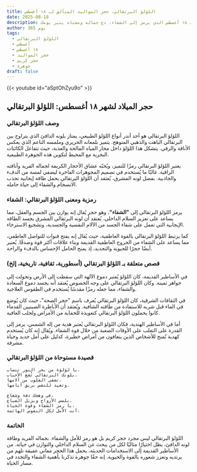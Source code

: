 ```yaml
---
title: اللؤلؤ البرتقالي، حجر المواليد المتألق لـ ١٨ أغسطس
date: 2025-08-18
description: اشعر بأهمية اللؤلؤ البرتقالي، حجر المواليد لـ ١٨ أغسطس الذي يرمز إلى الشفاء. دع جماله ومعناه ينير يومك.
author: 365 يوم
tags:
  - اللؤلؤ البرتقالي
  - أغسطس
  - ١٨ أغسطس
  - حجر المواليد
  - حجر كريم
  - جوهرة
draft: false
---
```


{{< youtube id="aSptOhZyu9o" >}}

## حجر الميلاد لشهر ١٨ أغسطس: اللؤلؤ البرتقالي

### وصف اللؤلؤ البرتقالي

اللؤلؤ البرتقالي هو أحد أندر أنواع اللؤلؤ الطبيعي، يمتاز بلونه الدافئ الذي يتراوح بين البرتقالي الباهت والذهبي المتوهج. يتميز بلمعانه الحريري وملمسه الناعم الذي يعكس الأناقة والرقي. يتشكل هذا اللؤلؤ داخل محار المياه المالحة والعذبة، حيث تتفاعل الكائنات البحرية مع المحيط لتكوين هذه الجوهرة الطبيعية.

يعتبر اللؤلؤ البرتقالي رمزًا للتميز، ويُحبّه عشاق الأحجار الكريمة لجماله الفريد وأناقته الراقية. غالبًا ما يُستخدم في تصميم المجوهرات الفاخرة ليضفي لمسة من الدفء والجاذبية. بفضل لونه المشرق، يُعتقد أن اللؤلؤ البرتقالي يحمل طاقة إيجابية تجذب الانسجام والشفاء إلى حياة حامله.

### رمزية ومعنى اللؤلؤ البرتقالي: الشفاء

يرمز اللؤلؤ البرتقالي إلى **"الشفاء"**، وهو حجر يُقال إنه يوازن بين الجسم والعقل، مما يساعد على تعزيز السلام الداخلي. يُعتقد أن لونه البرتقالي المشرق يجسد الطاقة الإيجابية التي تعمل على شفاء الجسد من الآلام النفسية والجسدية، وتشجيع الاسترخاء.

كما يرتبط اللؤلؤ البرتقالي بالقوة العاطفية، حيث يُقال إنه يفتح قنوات للتواصل العاطفي، مما يساعد على الشفاء من الجروح العاطفية القديمة وبناء علاقات أكثر قوة وصدقًا. يُعتبر أيضًا حجرًا للحيوية والتجديد، إذ يمنح الحامل الإحساس بالدفء والراحة.

### قصص متعلقة بـ اللؤلؤ البرتقالي (أسطورية، ثقافية، تاريخية، إلخ)

في الأساطير القديمة، كان اللؤلؤ يُعتبر دموع الآلهة التي سقطت إلى الأرض وتحولت إلى جواهر ثمينة. وكان اللؤلؤ البرتقالي على وجه الخصوص يُعتقد أنه يجسد دموع السعادة والشفاء، مما جعله رمزًا مقدسًا يُستخدم في الطقوس العلاجية.

في الثقافات الشرقية، كان اللؤلؤ البرتقالي يُعرف باسم "حجر الصحة"، حيث كان يُوضع في الماء قبل شربه للاستفادة من طاقته الشافية. ويُعتقد أن الأباطرة الصينيين القدماء كانوا يحملون اللؤلؤ البرتقالي كتعويذة للحماية من الأمراض ولجلب العافية.

أما في الأساطير الهندية، فكان اللؤلؤ البرتقالي يُعتبر هدية من إله الشمس، يرمز إلى القدرة على التغلب على الأوقات الصعبة من خلال قوة الشفاء. ويُقال إنه كان يُستخدم كهدية تُمنح للأشخاص الذين يتعافون من أمراض خطيرة، كدليل على أمل جديد وحياة مشرقة.

### قصيدة مستوحاة من اللؤلؤ البرتقالي

```
يا لؤلؤة من بحر النور تنساب،  
بلونك البرتقالي تُشع الأحباب.  
تشفي القلوب من آلامها،  
وتعيد للنفس بريق أيامها.

في وهجك دفء وشعاع،  
يلمس الأرواح ويزيل الضياع.  
يا رمز الشفاء وقوة الحياة،  
أنت الأمل لكل النفوس الهائمة.
```

### الخاتمة

اللؤلؤ البرتقالي ليس مجرد حجر كريم بل هو رمز للأمل والشفاء. بجماله الفريد وطاقة لونه الدافئ، يظل اختيارًا مثاليًا لكل من يبحث عن السلام الداخلي والتوازن في حياته. من الأساطير القديمة إلى الاستخدامات الحديثة، يحمل هذا الحجر معاني عميقة تلهم من يرتديه وتعزز شعوره بالقوة والحيوية. إنه حقًا جوهرة تذكرنا بأهمية الشفاء والتجدد في مسار الحياة.